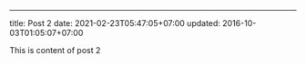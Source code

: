 ---
title: Post 2
date: 2021-02-23T05:47:05+07:00
updated: 2016-10-03T01:05:07+07:00

This is content of post 2